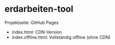 # erdarbeiten-tool

Projektseite: GitHub Pages

- index.html: CDN-Version
- index.offline.html: Vollständig offline (ohne CDN)
